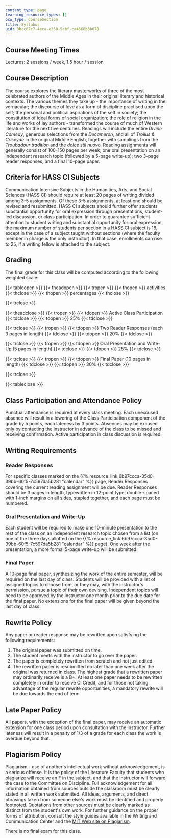 ```yaml
---
content_type: page
learning_resource_types: []
ocw_type: CourseSection
title: Syllabus
uid: 3bcc67c7-4eca-e358-5ebf-ca4668b3b078
---
```


Course Meeting Times
--------------------

Lectures: 2 sessions / week, 1.5 hour / session

Course Description
------------------

The course explores the literary masterworks of three of the most celebrated authors of the Middle Ages in their original literary and historical contexts. The various themes they take up - the importance of writing in the vernacular; the discourse of love as a form of discipline practised upon the self; the personal and political aspirations of the self in society; the constitution of ideal forms of social organization; the role of religion in the life and works of lay authors - transformed the course of much of Western literature for the next five centuries. Readings will include the entire _Divine Comedy_, generous selections from the _Decameron_, and all of _Troilus & Criseyde_ in the original Middle English, together with samplings from the _Troubadour tradition_ and the _dolce stil nuovo._ Reading assignments will generally consist of 100-150 pages per week; one oral presentation on an independent research topic (followed by a 5-page write-up); two 3-page reader responses; and a final 10-page paper.

Criteria for HASS CI Subjects
-----------------------------

Communication Intensive Subjects in the Humanities, Arts, and Social Sciences (HASS CI) should require at least 20 pages of writing divided among 3-5 assignments. Of these 3-5 assignments, at least one should be revised and resubmitted. HASS CI subjects should further offer students substantial opportunity for oral expression through presentations, student-led discussion, or class participation. In order to guarantee sufficient attention to student writing and substantial opportunity for oral expression, the maximum number of students per section in a HASS CI subject is 18, except in the case of a subject taught without sections (where the faculty member in charge is the only instructor). In that case, enrollments can rise to 25, if a writing fellow is attached to the subject.

Grading
-------

The final grade for this class will be computed according to the following weighted scale:

{{< tableopen >}}
{{< theadopen >}}
{{< tropen >}}
{{< thopen >}}
activities
{{< thclose >}}
{{< thopen >}}
percentages
{{< thclose >}}

{{< trclose >}}

{{< theadclose >}}
{{< tropen >}}
{{< tdopen >}}
Active Class Participation
{{< tdclose >}}
{{< tdopen >}}
25%
{{< tdclose >}}

{{< trclose >}}
{{< tropen >}}
{{< tdopen >}}
Two Reader Responses (each 3 pages in length)
{{< tdclose >}}
{{< tdopen >}}
20%
{{< tdclose >}}

{{< trclose >}}
{{< tropen >}}
{{< tdopen >}}
Oral Presentation and Write-Up (5 pages in length)
{{< tdclose >}}
{{< tdopen >}}
25%
{{< tdclose >}}

{{< trclose >}}
{{< tropen >}}
{{< tdopen >}}
Final Paper (10 pages in length)
{{< tdclose >}}
{{< tdopen >}}
30%
{{< tdclose >}}

{{< trclose >}}

{{< tableclose >}}

Class Participation and Attendance Policy
-----------------------------------------

Punctual attendance is required at every class meeting. Each unexcused absence will result in a lowering of the Class Participation component of the grade by 5 points, each lateness by 3 points. Absences may be excused only by contacting the instructor in advance of the class to be missed and receiving confirmation. Active participation in class discussion is required.

Writing Requirements
--------------------

### Reader Responses

For specific classes marked on the {{% resource_link 6b97ccca-35d0-39bb-60f5-7c597da5b281 "calendar" %}} page, Reader Responses covering the current reading assignment will be due. Reader Responses should be 3 pages in length, typewritten in 12-point type, double-spaced with 1-inch margins on all sides, stapled together, and each page must be numbered.

### Oral Presentation and Write-Up

Each student will be required to make one 10-minute presentation to the rest of the class on an independent research topic chosen from a list (on one of the three days allotted on the {{% resource_link 6b97ccca-35d0-39bb-60f5-7c597da5b281 "calendar" %}} page). One week after the presentation, a more formal 5-page write-up will be submitted.

### Final Paper

A 10-page final paper, synthesizing the work of the entire semester, will be required on the last day of class. Students will be provided with a list of assigned topics to choose from, or they may, with the instructor's permission, pursue a topic of their own devising. Independent topics will need to be approved by the instructor one month prior to the due date for the final paper. No extensions for the final paper will be given beyond the last day of class.

Rewrite Policy
--------------

Any paper or reader response may be rewritten upon satisfying the following requirements:

1.  The original paper was submitted on time.
2.  The student meets with the instructor to go over the paper.
3.  The paper is completely rewritten from scratch and not just edited.
4.  The rewritten paper is resubmitted no later than one week after the original was returned in class. The highest grade that a rewritten paper may ordinarily receive is a B+. At least one paper needs to be rewritten completely in order to receive CI Credit, and for those not taking advantage of the regular rewrite opportunities, a mandatory rewrite will be due towards the end of term.

Late Paper Policy
-----------------

All papers, with the exception of the final paper, may receive an automatic extension for one class period upon consultation with the instructor. Further lateness will result in a penalty of 1/3 of a grade for each class the work is overdue beyond that.

Plagiarism Policy
-----------------

Plagiarism - use of another's intellectual work without acknowledgement, is a serious offense. It is the policy of the Literature Faculty that students who plagiarize will receive an F in the subject, and that the instructor will forward the case to the Committee on Discipline. Full acknowledgement for all information obtained from sources outside the classroom must be clearly stated in all written work submitted. All ideas, arguments, and direct phrasings taken from someone else's work must be identified and properly footnoted. Quotations from other sources must be clearly marked as distinct from the student's own work. For further guidance on the proper forms of attribution, consult the style guides available in the Writing and Communication Center and the [MIT Web site on Plagiarism](http://cmsw.mit.edu/writing-and-communication-center/avoiding-plagiarism/).

There is no final exam for this class.